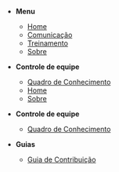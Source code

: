 - **Menu**

  - [Home](pages/home)
  - [Comunicação](pages/comunication)
  - [Treinamento](pages/trainning)
  - [Sobre](pages/about)

  
- **Controle de equipe**

  - [Quadro de Conhecimento](pages/team_control/knowledge_table)
  - [Home](pages/home.md)
  - [Sobre](pages/about.md)


- **Controle de equipe**

  - [Quadro de Conhecimento](pages/controle_de_equipe/quadro_de_conhecimento.md)

- **Guias**
  - [Guia de Contribuição](pages/contributing/contributing.md)
